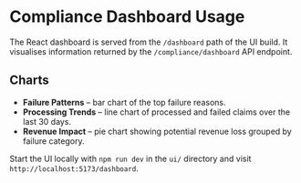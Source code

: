 # Compliance Dashboard Usage

The React dashboard is served from the `/dashboard` path of the UI build. It visualises
information returned by the `/compliance/dashboard` API endpoint.

## Charts

- **Failure Patterns** – bar chart of the top failure reasons.
- **Processing Trends** – line chart of processed and failed claims over the last 30 days.
- **Revenue Impact** – pie chart showing potential revenue loss grouped by failure category.

Start the UI locally with `npm run dev` in the `ui/` directory and visit `http://localhost:5173/dashboard`.
